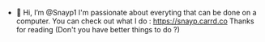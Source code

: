 - 👋 Hi, I’m @Snayp1
I'm passionate about everyting that can be done on a computer.
You can check out what I do : https://snayp.carrd.co
Thanks for reading (Don't you have better things to do ?)

<!---
Snayp1/Snayp1 is a ✨ special ✨ repository because its `README.md` (this file) appears on your GitHub profile.
You can click the Preview link to take a look at your changes.
--->
